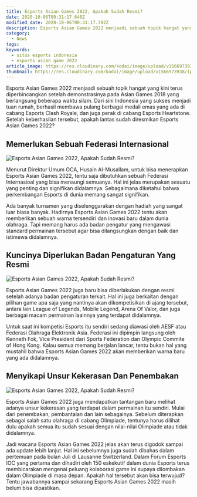 ```yaml
---
title: Esports Asian Games 2022, Apakah Sudah Resmi?
date: 2020-10-06T00:31:17.640Z
modified_date: 2020-10-06T00:31:17.792Z
description: Esports Asian Games 2022 menjaadi sebuah topik hangat yang kini terus diperbincangkan setelah demonstrasinya pada Asian Games 2018.
category:
  - News
tags:
keywords:
  - situs esports indonesia
  - esports asian game 2022
article_image: https://res.cloudinary.com/kodai/image/upload/v1566973938/ip/esports-asian-games-2022-apakah-sudah-resmi-3.jpg
thumbnail: https://res.cloudinary.com/kodai/image/upload/v1566973938/ip/esports-asian-games-2022-apakah-sudah-resmi-3-thumb.jpg
---
```

Esports Asian Games 2022 menjaadi sebuah topik hangat yang kini terus diperbincangkan setelah demonstrasinya pada Asian Games 2018 yang berlangsung beberapa waktu silam. Dari sini Indonesia yang sukses menjadi tuan rumah, berhasil membawa pulang berbagai medali emas yang ada di cabang Esports Clash Royale, dan juga perak di cabang Esports Heartstone. Setelah keberhasilan tersebut, apakah lantas sudah diresmikan Esports Asian Games 2022?



## Memerlukan Sebuah Federasi Internasional

![Esports Asian Games 2022, Apakah Sudah Resmi?](https://res.cloudinary.com/kodai/image/upload/v1566973936/ip/esports-asian-games-2022-apakah-sudah-resmi-2.jpg)

Menurut Direktur Umum OCA, Husain Al-Musallam, untuk bisa menerapkan Esports Asian Games 2022, tentu saja dibutuhkan sebuah Federasi Internasioal yang bisa menaungi semuanya. Hal ini jelas merupakan sesuatu yang penting dan signifikan didalamnya. Sebagaimana diketahui bahwa perkembangan Esports di dunia memang sangat signifikan.

Ada banyak turnamen yang diselenggarakan dengan hadiah yang sangat luar biasa banyak. Hadirnya Esports Asian Games 2022 tentu akan memberikan sebuah warna tersendiri dan inovasi baru dalam dunia olahraga. Tapi memang harus ada badan pengatur yang mengawasi standard permainan tersebut agar bisa dilangsungkan dengan baik dan istimewa didalamnya.



## Kuncinya Diperlukan Badan Pengaturan Yang Resmi

![Esports Asian Games 2022, Apakah Sudah Resmi?](https://res.cloudinary.com/kodai/image/upload/v1566973936/ip/esports-asian-games-2022-apakah-sudah-resmi-1.jpg)

Esports Asian Games 2022 juga baru bisa diberlakukan dengan resmi setelah adanya badan pengaturan terkait. Hal ini juga berkaitan dengan pilihan game apa saja yang nantinya akan dikompetisikan di ajang tersebut, antara lain League of Legends, Mobile Legend, Arena Of Valor, dan juga berbagai macam permainan laainnya yang terdapat didalamnya.

Untuk saat ini kompetisi Esports itu sendiri sedang diawasi oleh AESF atau Federasi Olahraga Elektronik Asia. Federasi ini dipimpin langsung oleh Kenneth Fok, Vice President dari Sports Federation dan Olympic Commite of Hong Kong. Kalau semua memang berjalan lancar, tentu bukan hal yang mustahil bahwa Esports Asian Games 2022 akan memberikan warna baru yang ada didalamnya.



## Menyikapi Unsur Kekerasan Dan Penembakan 

![Esports Asian Games 2022, Apakah Sudah Resmi?](https://res.cloudinary.com/kodai/image/upload/v1566973938/ip/esports-asian-games-2022-apakah-sudah-resmi-3.jpg)

Esports Asian Games 2022 juga mendapatkan tantangan baru melihat adanya unsur kekerasan yang terdapat dalam permainan itu sendiri. Mulai dari penembakan, pembantaian dan lain sebagainya. Sebelum diterapkan sebagai salah satu olahraga di cabang Olimpiade, tentunya harus dilihat dulu apakah semua itu sudah sesuai dengan nilai-nilai Olimpiade atau tidak didalamnya.

Jadi wacana Esports Asian Games 2022 jelas akan terus digodok sampai ada update lebih lanjut. Hal ini sebelumnya juga sudah dibahas dalam pertemuan pada bulan Juli di Lausanne Switzerland. Dalam Forum Esports IOC yang pertama dan dihadiri oleh 150 eskekutif dalam dunia Esports terus membicarakan mengenai peluang kolaborasi game ini supaya dilombakan dalam Olimpiade di masa depan. Apakah hal tersebut akan bisa terwujud? Tentu jawabannya sampai sekarang Esports Asian Games 2022 masih belum bisa dipastikan.
